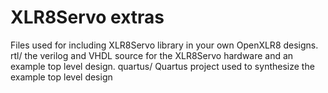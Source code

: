 # XLR8Servo extras
Files used for including XLR8Servo library in your own OpenXLR8 designs.
rtl/ the verilog and VHDL source for the XLR8Servo hardware and an example top level
     design.
quartus/  Quartus project used to synthesize the example top level design
